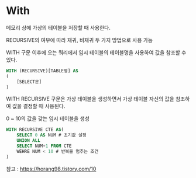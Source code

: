 # With
메모리 상에 가상의 테이블을 저장할 때 사용한다.

RECURSIVE의 여부에 따라 재귀, 비재귀 두 가지 방법으로 사용 가능

WITH 구문 이후에 오는 쿼리에서 임시 테이블의 테이블명을 사용하여 값을 참조할 수 있다.

```sql
WITH (RECURSIVE)[TABLE명] AS
(
    [SELECT문]
)
```

WITH RECURSIVE 구문은 가상 테이블을 생성하면서 가상 테이블 자신의 값을 참조하여 값을 결정할 때 사용된다.

0 ~ 10의 값을 갖는 임시 테이블을 생성  

```sql
WITH RECURSIVE CTE AS(
    SELECT 0 AS NUM # 초기값 설정
    UNION ALL
    SELECT NUM+1 FROM CTE
    WEHRE NUM < 10 # 반복을 멈추는 조건
)​
```

참고 : https://horang98.tistory.com/10